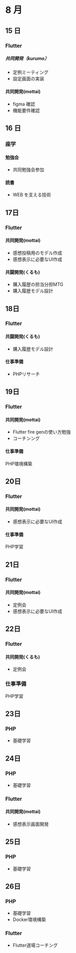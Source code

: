 # 8 月

## 15 日

### Flutter

##### 共同開発（kurumo）

- 定例ミーティング
- 設定画面の実装

#### 共同開発(mottai)

- figma 確認
- 機能要件確認

## 16 日

### 座学

#### 勉強会

- 共同勉強会参加

#### 読書

- WEB を支える技術

## 17日

### Flutter

#### 共同開発(mottai)

- 感想投稿用のモデル作成
- 感想表示に必要なUI作成

#### 共闘開発(くるも)

- 購入履歴の担当分担MTG
- 購入履歴モデル設計

## 18日

### Flutter

#### 共闘開発(くるも)
- 購入履歴モデル設計

#### 仕事準備
- PHPリサーチ

## 19日

### Flutter

#### 共同開発(mottai)
- Flutter fire genの使い方勉強
- コーチンング

#### 仕事準備
PHP環境構築

## 20日

### Flutter

#### 共同開発(mottai)
- 感想表示に必要なUI作成

#### 仕事準備
PHP学習

## 21日

### Flutter

#### 共同開発(mottai)
- 定例会
- 感想表示に必要なUI作成

## 22日

### Flutter

#### 共同開発(くるも)
- 定例会

### 仕事準備
PHP学習

## 23日

### PHP
- 基礎学習


## 24日

### PHP
- 基礎学習

### Flutter

#### 共同開発(mottai)
- 感想表示画面開発

## 25日

### PHP
- 基礎学習

## 26日

### PHP
- 基礎学習
- Docker環境構築

### Flutter
- Flutter道場コーチング